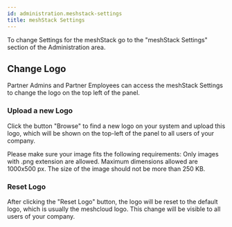 ```yaml
---
id: administration.meshstack-settings
title: meshStack Settings
---
```


To change Settings for the meshStack go to the "meshStack Settings" section of the Administration area.

## Change Logo

Partner Admins and Partner Employees can access the meshStack Settings to change the logo on the top left of the panel.

### Upload a new Logo

Click the button "Browse" to find a new logo on your system and upload this logo, which will be shown on the top-left of the panel to all users of your company.

Please make sure your image fits the following requirements:
Only images with .png extension are allowed.
Maximum dimensions allowed are 1000x500 px.
The size of the image should not be more than 250 KB.

### Reset Logo

After clicking the "Reset Logo" button, the logo will be reset to the default logo, which is usually the meshcloud logo.
This change will be visible to all users of your company.
